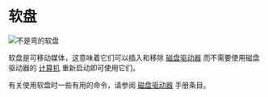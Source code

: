 # 软盘
![不是弯的软盘](item:oc2:floppy)

软盘是可移动媒体，这意味着它们可以插入和移除 [磁盘驱动器](../block/disk_drive.md) 而不需要使用磁盘驱动器的 [计算机](../block/computer.md) 重新启动即可使用它们。

有关使用软盘时一些有用的命令，请参阅 [磁盘驱动器](../block/disk_drive.md) 手册条目。
